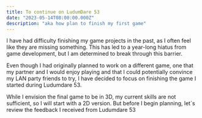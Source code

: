 ```yaml
---
title: To continue on LudumDare 53
date: "2023-05-14T08:00:00.000Z"
description: "aka how plan to finish my first game"
---
```


I have had difficulty finishing my game projects in the past, as I often feel like they are missing something. This has led to a year-long hiatus from game development, but I am determined to break through this barrier. 

Even though I had originally planned to work on a different game, one that my partner and I would enjoy playing and that I could potentially convince my LAN party friends to try, I have decided to focus on finishing the game I started during Ludumdare 53. 

While I envision the final game to be in 3D, my current skills are not sufficient, so I will start with a 2D version. But before I begin planning, let`s review the feedback I received from Ludumdare 53
